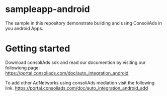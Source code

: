 # sampleapp-android
 The sample in this repository demonstrate building and using ConsoliAds in you android Apps.
# Getting started
Download consoliAds sdk and read our documention by visiting our followiong page:
https://portal.consoliads.com/doc/auto_integration_android 

To add other AdNetworks using consoliAds mediation visit the following link.
https://portal.consoliads.com/doc/auto_integration_android_add
